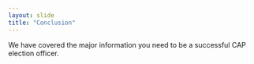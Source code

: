 ```yaml
---
layout: slide
title: "Conclusion"
---
```


We have covered the major information you need to be a successful CAP election officer.  
